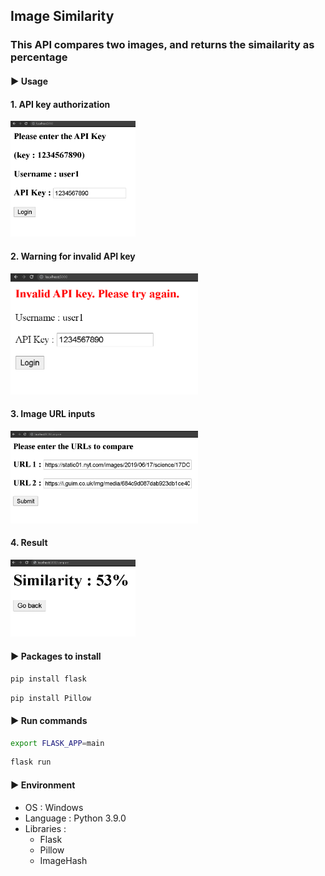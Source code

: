 ## Image Similarity

### This API compares two images, and returns the simailarity as percentage

#### ▶ Usage

#### 1. API key authorization

<img src="./usage/auth.PNG" width="200">

#### 2. Warning for invalid API key

<img src="./usage/invalid.PNG" width="300">

#### 3. Image URL inputs 

<img src="./usage/compare.PNG" width="300">

#### 4. Result

<img src="./usage/result.PNG" width="200">


#### ▶  Packages to install

```bash
pip install flask
```
```bash
pip install Pillow
```


#### ▶ Run commands

```bash
export FLASK_APP=main
```
```bash
flask run
```

#### ▶  Environment

- OS : Windows
- Language : Python 3.9.0
- Libraries :
  - Flask
  - Pillow
  - ImageHash

